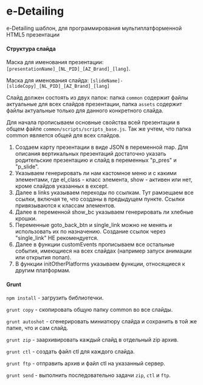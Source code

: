 # e-Detailing

e-Detailing шаблон, для программирования мультиплатформенной HTML5 презентации

#### Структура слайда

Маска для именования презентации: ```[presentationName]_[NL_PID]_[AZ_Brand]_[lang]```.

Маска для именования слайда: ```[slideName]-[slideCopy]_[NL_PID]_[AZ_Brand]_[lang]```

Слайд должен состоять из двух папок: папка ```common``` содержит файлы актуальные для всех слайдов презентации, папка ```assets``` содержит файлы актуальные только для данного конкретного слайда.

Для начала прописываем основные свойства всей презентации в общем файле ```common/scripts/scripts_base.js```. Так же учтем, что папка common является общей для всех слайдов.

1. Создаем карту презентации в виде JSON в переменной map. Для описания вертикальных презентаций достаточно указать родительские презентацию и слайд в переменных "p_pres" и "p_slide". 
2. Указываем генерировать ли нам кастомное меню и с какими элементами, где el_class - класс элемента, show - активен или нет, кроме слайдов указанных в except.
3. Далее в links указываем переходы по ссылкам. Тут рамзещаем все ссылки, включая те, что созданы в предыдущем пункте. Ссылки привязываются к классам элементов.
4. Далее в переменной show_bc указываем генерировать ли хлебные крошки.
5. Переменные goto_back_btn и single_link можно не менять и использовать их по назначению. Создание ссылок через "single_link" НЕ рекомендуется.
6. Далее в функции customEvents прописываем все остальные события, имеющиеся на всех слайдах (например запуск анимации или открытия попап).
7. В функции initOtherPlatforms указываем функции, относящиеся к другим платформам. 

#### Grunt

```npm install``` - загрузить библиотечки.

```grunt copy``` - скопировать общую папку common во все слайды.

```grunt autoshot``` - сгенерировать миниатюру слайда и сохранить в той же папке, что и сам слайд.

```grunt zip``` - заархивировать каждый слайд в отдельный zip архив.

```grunt ctl``` - создать файл ctl для каждого слайда.

```grunt ftp``` - отправить архив и файл ctl на указанный сервер.

```grunt send``` - выполнить последовательно задачи ```zip```, ```ctl``` и ```ftp```.



